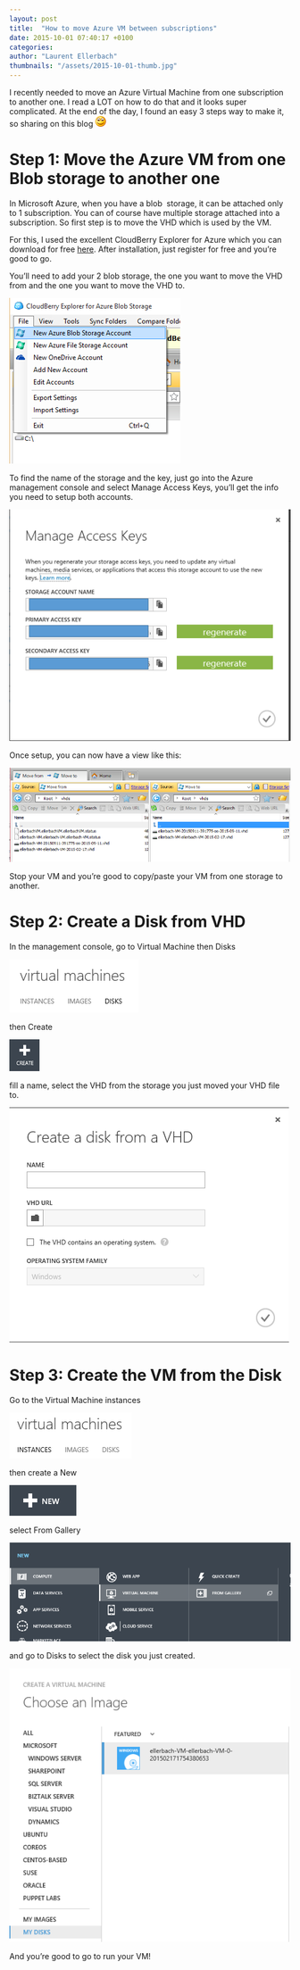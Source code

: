 ```yaml
---
layout: post
title:  "How to move Azure VM between subscriptions"
date: 2015-10-01 07:40:17 +0100
categories: 
author: "Laurent Ellerbach"
thumbnails: "/assets/2015-10-01-thumb.jpg"
---
```

I recently needed to move an Azure Virtual Machine from one subscription to another one. I read a LOT on how to do that and it looks super complicated. At the end of the day, I found an easy 3 steps way to make it, so sharing on this blog ![Sourire](/assets/4401.wlEmoticon-smile_2.png)

# Step 1: Move the Azure VM from one Blob storage to another one

In Microsoft Azure, when you have a blob  storage, it can be attached only to 1 subscription. You can of course have multiple storage attached into a subscription. So first step is to move the VHD which is used by the VM.

For this, I used the excellent CloudBerry Explorer for Azure which you can download for free [here](http://www.cloudberrylab.com/free-microsoft-azure-explorer.aspx). After installation, just register for free and you’re good to go. 

You’ll need to add your 2 blob storage, the one you want to move the VHD from and the one you want to move the VHD to.

![image](/assets/0456.image_79A71CD9.png)

To find the name of the storage and the key, just go into the Azure management console and select Manage Access Keys, you’ll get the info you need to setup both accounts.

![image](/assets/7607.image_7DB3FB5C.png)

Once setup, you can now have a view like this:

![image](/assets/7711.image_584C989F.png)

Stop your VM and you’re good to copy/paste your VM from one storage to another.

# Step 2: Create a Disk from VHD

In the management console, go to Virtual Machine then Disks

![image](/assets/2388.image_72AF1C67.png)

then Create

![image](/assets/0250.image_0251B82A.png)

fill a name, select the VHD from the storage you just moved your VHD file to.

![image](/assets/2086.image_5D53F7B0.png)

# Step 3: Create the VM from the Disk

Go to the Virtual Machine instances

![image](/assets/6648.image_5AADCCB0.png)

then create a New

![image](/assets/0407.image_1F5CF7A3.png)

select From Gallery

![image](/assets/8360.image_0588C174.png)

and go to Disks to select the disk you just created.

![image](/assets/0383.image_5C148033.png)

And you’re good to go to run your VM!

